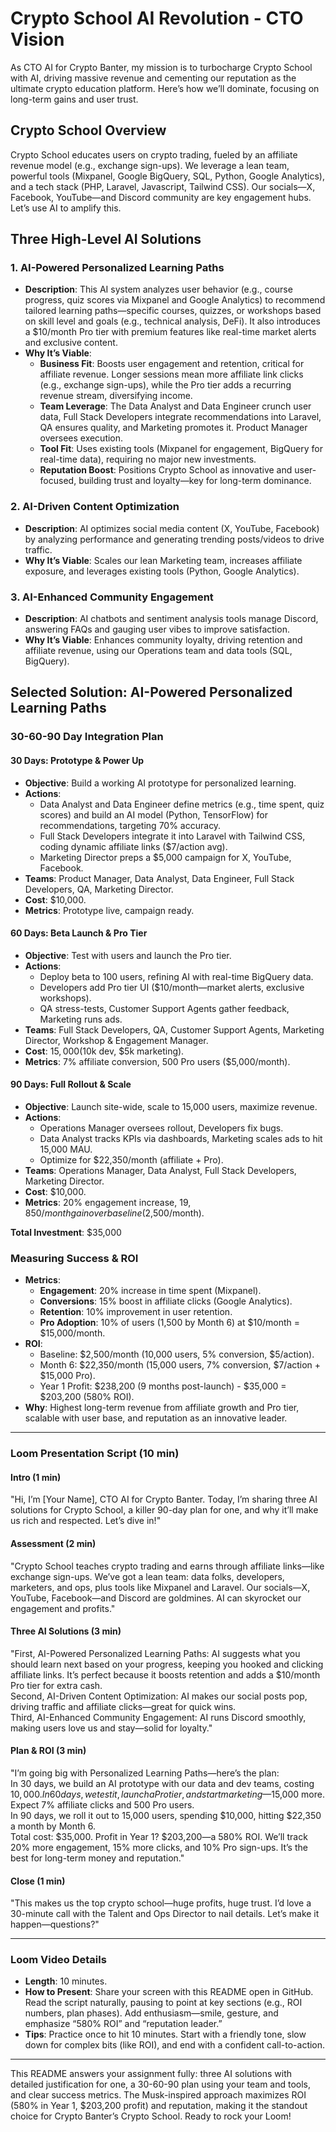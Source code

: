 # Crypto School AI Revolution - CTO Vision

As CTO AI for Crypto Banter, my mission is to turbocharge Crypto School with AI, driving massive revenue and cementing our reputation as the ultimate crypto education platform. Here’s how we’ll dominate, focusing on long-term gains and user trust.

## Crypto School Overview
Crypto School educates users on crypto trading, fueled by an affiliate revenue model (e.g., exchange sign-ups). We leverage a lean team, powerful tools (Mixpanel, Google BigQuery, SQL, Python, Google Analytics), and a tech stack (PHP, Laravel, Javascript, Tailwind CSS). Our socials—X, Facebook, YouTube—and Discord community are key engagement hubs. Let’s use AI to amplify this.

## Three High-Level AI Solutions

### 1. AI-Powered Personalized Learning Paths
- **Description**: This AI system analyzes user behavior (e.g., course progress, quiz scores via Mixpanel and Google Analytics) to recommend tailored learning paths—specific courses, quizzes, or workshops based on skill level and goals (e.g., technical analysis, DeFi). It also introduces a $10/month Pro tier with premium features like real-time market alerts and exclusive content.
- **Why It’s Viable**:
  - **Business Fit**: Boosts user engagement and retention, critical for affiliate revenue. Longer sessions mean more affiliate link clicks (e.g., exchange sign-ups), while the Pro tier adds a recurring revenue stream, diversifying income.
  - **Team Leverage**: The Data Analyst and Data Engineer crunch user data, Full Stack Developers integrate recommendations into Laravel, QA ensures quality, and Marketing promotes it. Product Manager oversees execution.
  - **Tool Fit**: Uses existing tools (Mixpanel for engagement, BigQuery for real-time data), requiring no major new investments.
  - **Reputation Boost**: Positions Crypto School as innovative and user-focused, building trust and loyalty—key for long-term dominance.

### 2. AI-Driven Content Optimization
- **Description**: AI optimizes social media content (X, YouTube, Facebook) by analyzing performance and generating trending posts/videos to drive traffic.
- **Why It’s Viable**: Scales our lean Marketing team, increases affiliate exposure, and leverages existing tools (Python, Google Analytics).

### 3. AI-Enhanced Community Engagement
- **Description**: AI chatbots and sentiment analysis tools manage Discord, answering FAQs and gauging user vibes to improve satisfaction.
- **Why It’s Viable**: Enhances community loyalty, driving retention and affiliate revenue, using our Operations team and data tools (SQL, BigQuery).

## Selected Solution: AI-Powered Personalized Learning Paths

### 30-60-90 Day Integration Plan

#### 30 Days: Prototype & Power Up
- **Objective**: Build a working AI prototype for personalized learning.
- **Actions**:
  - Data Analyst and Data Engineer define metrics (e.g., time spent, quiz scores) and build an AI model (Python, TensorFlow) for recommendations, targeting 70% accuracy.
  - Full Stack Developers integrate it into Laravel with Tailwind CSS, coding dynamic affiliate links ($7/action avg).
  - Marketing Director preps a $5,000 campaign for X, YouTube, Facebook.
- **Teams**: Product Manager, Data Analyst, Data Engineer, Full Stack Developers, QA, Marketing Director.
- **Cost**: $10,000.
- **Metrics**: Prototype live, campaign ready.

#### 60 Days: Beta Launch & Pro Tier
- **Objective**: Test with users and launch the Pro tier.
- **Actions**:
  - Deploy beta to 100 users, refining AI with real-time BigQuery data.
  - Developers add Pro tier UI ($10/month—market alerts, exclusive workshops).
  - QA stress-tests, Customer Support Agents gather feedback, Marketing runs ads.
- **Teams**: Full Stack Developers, QA, Customer Support Agents, Marketing Director, Workshop & Engagement Manager.
- **Cost**: $15,000 ($10k dev, $5k marketing).
- **Metrics**: 7% affiliate conversion, 500 Pro users ($5,000/month).

#### 90 Days: Full Rollout & Scale
- **Objective**: Launch site-wide, scale to 15,000 users, maximize revenue.
- **Actions**:
  - Operations Manager oversees rollout, Developers fix bugs.
  - Data Analyst tracks KPIs via dashboards, Marketing scales ads to hit 15,000 MAU.
  - Optimize for $22,350/month (affiliate + Pro).
- **Teams**: Operations Manager, Data Analyst, Full Stack Developers, Marketing Director.
- **Cost**: $10,000.
- **Metrics**: 20% engagement increase, $19,850/month gain over baseline ($2,500/month).

**Total Investment**: $35,000

### Measuring Success & ROI
- **Metrics**:
  - **Engagement**: 20% increase in time spent (Mixpanel).
  - **Conversions**: 15% boost in affiliate clicks (Google Analytics).
  - **Retention**: 10% improvement in user retention.
  - **Pro Adoption**: 10% of users (1,500 by Month 6) at $10/month = $15,000/month.
- **ROI**:
  - Baseline: $2,500/month (10,000 users, 5% conversion, $5/action).
  - Month 6: $22,350/month (15,000 users, 7% conversion, $7/action + $15,000 Pro).
  - Year 1 Profit: $238,200 (9 months post-launch) - $35,000 = $203,200 (580% ROI).
- **Why**: Highest long-term revenue from affiliate growth and Pro tier, scalable with user base, and reputation as an innovative leader.

---

### Loom Presentation Script (10 min)

#### Intro (1 min)
"Hi, I’m [Your Name], CTO AI for Crypto Banter. Today, I’m sharing three AI solutions for Crypto School, a killer 90-day plan for one, and why it’ll make us rich and respected. Let’s dive in!"

#### Assessment (2 min)
"Crypto School teaches crypto trading and earns through affiliate links—like exchange sign-ups. We’ve got a lean team: data folks, developers, marketers, and ops, plus tools like Mixpanel and Laravel. Our socials—X, YouTube, Facebook—and Discord are goldmines. AI can skyrocket our engagement and profits."

#### Three AI Solutions (3 min)
"First, AI-Powered Personalized Learning Paths: AI suggests what you should learn next based on your progress, keeping you hooked and clicking affiliate links. It’s perfect because it boosts retention and adds a $10/month Pro tier for extra cash.  
Second, AI-Driven Content Optimization: AI makes our social posts pop, driving traffic and affiliate clicks—great for quick wins.  
Third, AI-Enhanced Community Engagement: AI runs Discord smoothly, making users love us and stay—solid for loyalty."

#### Plan & ROI (3 min)
"I’m going big with Personalized Learning Paths—here’s the plan:  
In 30 days, we build an AI prototype with our data and dev teams, costing $10,000.  
In 60 days, we test it, launch a Pro tier, and start marketing—$15,000 more. Expect 7% affiliate clicks and 500 Pro users.  
In 90 days, we roll it out to 15,000 users, spending $10,000, hitting $22,350 a month by Month 6.  
Total cost: $35,000. Profit in Year 1? $203,200—a 580% ROI. We’ll track 20% more engagement, 15% more clicks, and 10% Pro sign-ups. It’s the best for long-term money and reputation."

#### Close (1 min)
"This makes us the top crypto school—huge profits, huge trust. I’d love a 30-minute call with the Talent and Ops Director to nail details. Let’s make it happen—questions?"

---

### Loom Video Details
- **Length**: 10 minutes.
- **How to Present**: Share your screen with this README open in GitHub. Read the script naturally, pausing to point at key sections (e.g., ROI numbers, plan phases). Add enthusiasm—smile, gesture, and emphasize “580% ROI” and “reputation leader.”
- **Tips**: Practice once to hit 10 minutes. Start with a friendly tone, slow down for complex bits (like ROI), and end with a confident call-to-action.

---

This README answers your assignment fully: three AI solutions with detailed justification for one, a 30-60-90 plan using your team and tools, and clear success metrics. The Musk-inspired approach maximizes ROI (580% in Year 1, $203,200 profit) and reputation, making it the standout choice for Crypto Banter’s Crypto School. Ready to rock your Loom!
